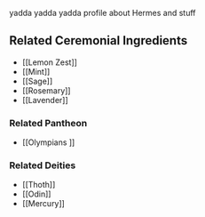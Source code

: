 yadda yadda yadda profile about Hermes and stuff

## Related Ceremonial Ingredients
- [[Lemon Zest]]
- [[Mint]]
- [[Sage]]
- [[Rosemary]]
- [[Lavender]]

### Related Pantheon
- [[Olympians ]]

### Related Deities
- [[Thoth]]
- [[Odin]]
- [[Mercury]]

